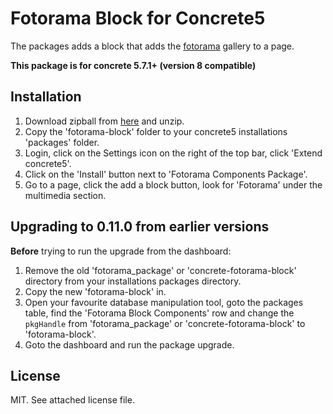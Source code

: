 # Fotorama Block for Concrete5 #
The packages adds a block that adds the [fotorama](http://fotorama.io) gallery to a page.

**This package is for concrete 5.7.1+ (version 8 compatible)**

## Installation ##

1. Download zipball from [here](https://github.com/c5labs/fotorama-block/releases) and unzip.
1. Copy the 'fotorama-block' folder to your concrete5 installations 'packages' folder.
4. Login, click on the Settings icon on the right of the top bar, click 'Extend concrete5'.
5. Click on the 'Install' button next to 'Fotorama Components Package'.
6. Go to a page, click the add a block button, look for 'Fotorama' under the multimedia section.

## Upgrading to 0.11.0 from earlier versions ##
**Before** trying to run the upgrade from the dashboard:
1. Remove the old 'fotorama_package' or 'concrete-fotorama-block' directory from your installations packages directory.
2. Copy the new 'fotorama-block' in.
3. Open your favourite database manipulation tool, goto the packages table, find the 'Fotorama Block Components' row and change the `pkgHandle` from 'fotorama_package' or 'concrete-fotorama-block' to 'fotorama-block'.
4. Goto the dashboard and run the package upgrade.

## License ##
MIT. See attached license file.
